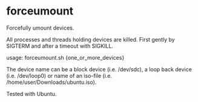 # forceumount
Forcefully umount devices.

All processes and threads holding devices are killed. First gently by SIGTERM and after a timeout with SIGKILL.

usage: forceumount.sh {one_or_more_devices}

The device name can be a block device (i.e. /dev/sdc), a loop back device (i.e. /dev/loop0) or name of an iso-file (i.e. /home/user/Downloads/ubuntu.iso).

Tested with Ubuntu.
